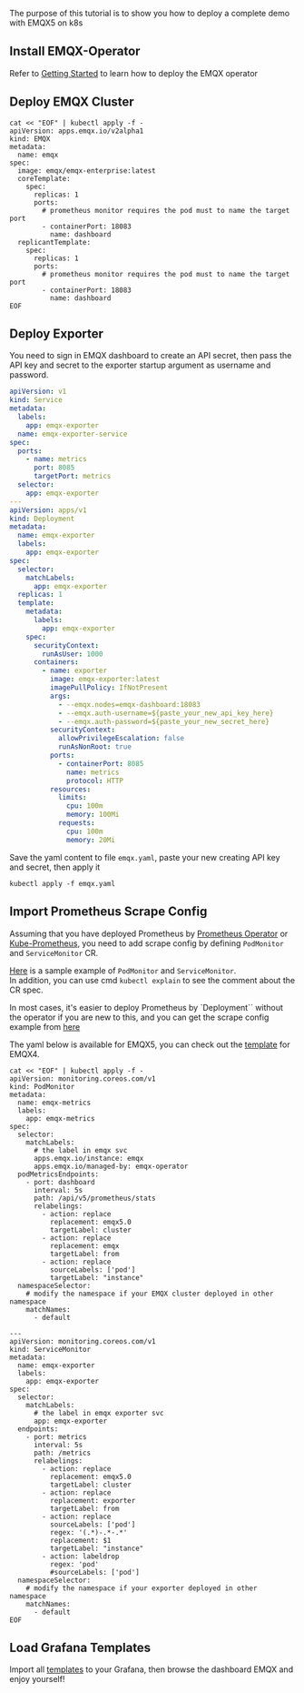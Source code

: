 The purpose of this tutorial is to show you how to deploy a complete demo with EMQX5 on k8s

## Install EMQX-Operator
Refer to [Getting Started](https://docs.emqx.com/en/emqx-operator/latest/getting-started/getting-started.html#deploy-emqx-operator) to learn how to deploy the EMQX operator

## Deploy EMQX Cluster
```shell
cat << "EOF" | kubectl apply -f -
apiVersion: apps.emqx.io/v2alpha1
kind: EMQX
metadata:
  name: emqx
spec:
  image: emqx/emqx-enterprise:latest
  coreTemplate:
    spec:
      replicas: 1
      ports:
        # prometheus monitor requires the pod must to name the target port 
        - containerPort: 18083
          name: dashboard
  replicantTemplate:
    spec:
      replicas: 1
      ports:
        # prometheus monitor requires the pod must to name the target port
        - containerPort: 18083
          name: dashboard
EOF
```

## Deploy Exporter
You need to sign in EMQX dashboard to create an API secret, then pass the API key and secret to the exporter startup argument as username and password.

```yaml
apiVersion: v1
kind: Service
metadata:
  labels:
    app: emqx-exporter
  name: emqx-exporter-service
spec:
  ports:
    - name: metrics
      port: 8085
      targetPort: metrics
  selector:
    app: emqx-exporter
---
apiVersion: apps/v1
kind: Deployment
metadata:
  name: emqx-exporter
  labels:
    app: emqx-exporter
spec:
  selector:
    matchLabels:
      app: emqx-exporter
  replicas: 1
  template:
    metadata:
      labels:
        app: emqx-exporter
    spec:
      securityContext:
        runAsUser: 1000
      containers:
        - name: exporter
          image: emqx-exporter:latest
          imagePullPolicy: IfNotPresent
          args:
            - --emqx.nodes=emqx-dashboard:18083
            - --emqx.auth-username=${paste_your_new_api_key_here}
            - --emqx.auth-password=${paste_your_new_secret_here}
          securityContext:
            allowPrivilegeEscalation: false
            runAsNonRoot: true
          ports:
            - containerPort: 8085
              name: metrics
              protocol: HTTP
          resources:
            limits:
              cpu: 100m
              memory: 100Mi
            requests:
              cpu: 100m
              memory: 20Mi
```

Save the yaml content to file `emqx.yaml`, paste your new creating API key and secret, then apply it
```shell
kubectl apply -f emqx.yaml
```

## Import Prometheus Scrape Config
Assuming that you have deployed Prometheus by [Prometheus Operator](https://prometheus-operator.dev/) or [Kube-Prometheus](https://github.com/prometheus-operator/kube-prometheus), you need to add scrape config by defining `PodMonitor` and `ServiceMonitor` CR.  

[Here](https://github.com/prometheus-operator/prometheus-operator/blob/main/Documentation/user-guides/getting-started.md) is a sample example of `PodMonitor` and `ServiceMonitor`.  
In addition, you can use cmd `kubectl explain` to see the comment about the CR spec. 

In most cases, it's easier to deploy Prometheus by `Deployment`` without the operator if you are new to this, and you can get the scrape config example from [here](../docker) 

The yaml below is available for EMQX5, you can check out the [template](./template_monitor_emqx4.yaml) for EMQX4. 

```shell
cat << "EOF" | kubectl apply -f -
apiVersion: monitoring.coreos.com/v1
kind: PodMonitor
metadata:
  name: emqx-metrics
  labels:
    app: emqx-metrics
spec:
  selector:
    matchLabels:
      # the label in emqx svc
      apps.emqx.io/instance: emqx
      apps.emqx.io/managed-by: emqx-operator
  podMetricsEndpoints:
    - port: dashboard
      interval: 5s
      path: /api/v5/prometheus/stats
      relabelings:
        - action: replace
          replacement: emqx5.0
          targetLabel: cluster
        - action: replace
          replacement: emqx
          targetLabel: from
        - action: replace
          sourceLabels: ['pod']
          targetLabel: "instance"
  namespaceSelector:
    # modify the namespace if your EMQX cluster deployed in other namespace
    matchNames:
      - default

---
apiVersion: monitoring.coreos.com/v1
kind: ServiceMonitor
metadata:
  name: emqx-exporter
  labels:
    app: emqx-exporter
spec:
  selector:
    matchLabels:
      # the label in emqx exporter svc
      app: emqx-exporter
  endpoints:
    - port: metrics
      interval: 5s
      path: /metrics
      relabelings:
        - action: replace
          replacement: emqx5.0
          targetLabel: cluster
        - action: replace
          replacement: exporter
          targetLabel: from
        - action: replace
          sourceLabels: ['pod']
          regex: '(.*)-.*-.*'
          replacement: $1
          targetLabel: "instance"
        - action: labeldrop
          regex: 'pod'
          #sourceLabels: ['pod']
  namespaceSelector:
    # modify the namespace if your exporter deployed in other namespace
    matchNames:
      - default
EOF
```

## Load Grafana Templates
Import all [templates](../../config/grafana-template) to your Grafana, then browse the dashboard EMQX and enjoy yourself!